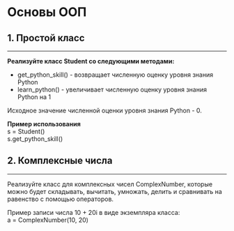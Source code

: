 # Основы ООП

## 1. Простой класс

---

**Реализуйте класс Student со следующими методами:**
- get_python_skill() - возвращает численную оценку уровня знания Python
- learn_python() - увеличивает численную оценку уровня знания Python на 1  

Исходное значение численной оценки уровня знания Python - 0.  

**Пример использования**  
s = Student()  
s.get_python_skill()  

## 2. Комплексные числа

---

Реализуйте класс для комплексных чисел ComplexNumber, которые можно будет складывать, вычитать, умножать, делить и сравнивать на равенство с помощью операторов.

Пример записи числа 10 + 20i в виде экземпляра класса:  
a = ComplexNumber(10, 20)

